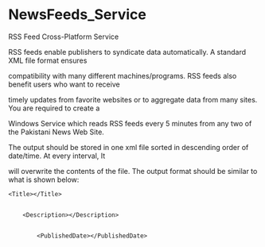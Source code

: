 # NewsFeeds_Service
RSS Feed Cross-Platform Service

RSS feeds enable publishers to syndicate data automatically. A standard XML file format ensures


compatibility with many different machines/programs. RSS feeds also benefit users who want to receive


timely updates from favorite websites or to aggregate data from many sites. You are required to create a


Windows Service which reads RSS feeds every 5 minutes from any two of the Pakistani News Web Site.


The output should be stored in one xml file sorted in descending order of date/time. At every interval, It


will overwrite the contents of the file. The output format should be similar to what is shown below:


<NewsItem>


    <Title></Title>


        <Description></Description>


            <PublishedDate></PublishedDate>


 <NewsChannel>
</NewsChannel>


</NewsItem>
